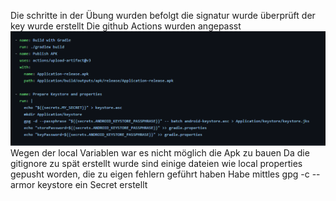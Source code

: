 Die schritte in der Übung wurden befolgt 
die signatur wurde überprüft
der key wurde erstellt
Die github Actions wurden angepasst
![img.png](img.png)
Wegen der local Variablen war es nicht möglich die Apk zu bauen
Da die gitignore zu spät erstellt wurde sind einige dateien wie local properties gepusht worden, die zu eigen fehlern geführt haben
Habe mittles gpg -c --armor keystore ein Secret erstellt


